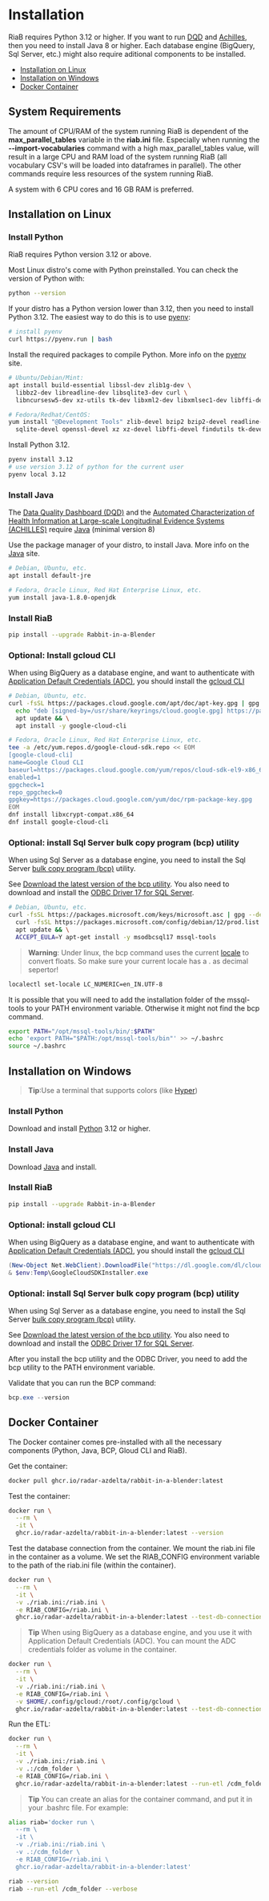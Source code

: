 # Installation

RiaB requires Python 3.12 or higher.
If you want to run [DQD](https://github.com/OHDSI/DataQualityDashboard) and [Achilles](https://github.com/OHDSI/Achilles), then you need to install Java 8 or higher.
Each database engine (BigQuery, Sql Server, etc.) might also require aditional components to be installed.

- [Installation on Linux](##Installation-on-Linux)
- [Installation on Windows](##Installation-on-Windows)
- [Docker Container](##Docker-Container)


## System Requirements

The amount of CPU/RAM of the system running RiaB is dependent of the **max_parallel_tables** variable in the **riab.ini** file.
Especially when running the **--import-vocabularies** command with a high max_parallel_tables value, will result in a large CPU and RAM load of the system running RiaB (all vocabulary CSV's will be loaded into dataframes in parallel).
The other commands require less resources of the system running RiaB.

A system with 6 CPU cores and 16 GB RAM is preferred.

## Installation on Linux

### Install Python

RiaB requires Python version 3.12 or above.

Most Linux distro's come with Python preinstalled.
You can check the version of Python with:

```bash
python --version
```

If your distro has a Python version lower than 3.12, then you need to install Python 3.12. The easiest way to do this is to use [pyenv](https://github.com/pyenv/pyenv):

```bash
# install pyenv
curl https://pyenv.run | bash
``` 

Install the required packages to compile Python.
More info on the [pyenv](https://github.com/pyenv/pyenv/wiki#suggested-build-environment) site.

```bash
# Ubuntu/Debian/Mint:
apt install build-essential libssl-dev zlib1g-dev \
  libbz2-dev libreadline-dev libsqlite3-dev curl \
  libncursesw5-dev xz-utils tk-dev libxml2-dev libxmlsec1-dev libffi-dev liblzma-dev

# Fedora/Redhat/CentOS:
yum install "@Development Tools" zlib-devel bzip2 bzip2-devel readline-devel sqlite \
  sqlite-devel openssl-devel xz xz-devel libffi-devel findutils tk-devel
```

Install Python 3.12.

```bash
pyenv install 3.12
# use version 3.12 of python for the current user
pyenv local 3.12 
```

### Install Java

The [Data Quality Dashboard (DQD)](https://github.com/OHDSI/DataQualityDashboard) and the [Automated Characterization of Health Information at Large-scale Longitudinal Evidence Systems (ACHILLES)](https://github.com/OHDSI/Achilles) require [Java](https://www.java.com/download) (minimal version 8)


Use the package manager of your distro, to install Java.
More info on the [Java](https://www.java.com/download) site.

```bash
# Debian, Ubuntu, etc.
apt install default-jre

# Fedora, Oracle Linux, Red Hat Enterprise Linux, etc.
yum install java-1.8.0-openjdk
```

### Install RiaB

```bash
pip install --upgrade Rabbit-in-a-Blender
```

### Optional: Install gcloud CLI

When using BigQuery as a database engine, and want to authenticate with [Application Default Credentials (ADC)](https://cloud.google.com/sdk/gcloud/reference/auth/application-default/login), you should install the [gcloud CLI](https://cloud.google.com/sdk/docs/install-sdk#installing_the_latest_version)

```bash
# Debian, Ubuntu, etc.
curl -fsSL https://packages.cloud.google.com/apt/doc/apt-key.gpg | gpg --dearmor -o /usr/share/keyrings/cloud.google.gpg && \
  echo "deb [signed-by=/usr/share/keyrings/cloud.google.gpg] https://packages.cloud.google.com/apt cloud-sdk main" | tee -a /etc/apt/sources.list.d/google-cloud-sdk.list && \
  apt update && \
  apt install -y google-cloud-cli

# Fedora, Oracle Linux, Red Hat Enterprise Linux, etc.
tee -a /etc/yum.repos.d/google-cloud-sdk.repo << EOM
[google-cloud-cli]
name=Google Cloud CLI
baseurl=https://packages.cloud.google.com/yum/repos/cloud-sdk-el9-x86_64
enabled=1
gpgcheck=1
repo_gpgcheck=0
gpgkey=https://packages.cloud.google.com/yum/doc/rpm-package-key.gpg
EOM
dnf install libxcrypt-compat.x86_64
dnf install google-cloud-cli
```

### Optional: install Sql Server bulk copy program (bcp) utility

When using Sql Server as a database engine, you need to install the Sql Server [bulk copy program (bcp)](https://learn.microsoft.com/en-us/sql/tools/bcp-utility) utility.

See [Download the latest version of the bcp utility](https://learn.microsoft.com/en-us/sql/linux/sql-server-linux-setup-tools?tabs=redhat-install#install-tools-on-linux).
You also need to download and install the [ODBC Driver 17 for SQL Server](https://learn.microsoft.com/en-us/sql/connect/odbc/download-odbc-driver-for-sql-server#version-17).

```bash
# Debian, Ubuntu, etc.
curl -fsSL https://packages.microsoft.com/keys/microsoft.asc | gpg --dearmor -o /usr/share/keyrings/microsoft-prod.gpg && \
  curl -fsSL https://packages.microsoft.com/config/debian/12/prod.list | tee /etc/apt/sources.list.d/mssql-release.list && \
  apt update && \
  ACCEPT_EULA=Y apt-get install -y msodbcsql17 mssql-tools
```
> **Warning**: Under linux, the bcp command uses the current [locale](https://www.tecmint.com/set-system-locales-in-linux/) to convert floats. So make sure your current locale has a . as decimal sepertor!
```bash
localectl set-locale LC_NUMERIC=en_IN.UTF-8
```

It is possible that you will need to add the installation folder of the mssql-tools to your PATH environment variable. Otherwise it might not find the bcp command.

```bash
export PATH="/opt/mssql-tools/bin/:$PATH"
echo 'export PATH="$PATH:/opt/mssql-tools/bin"' >> ~/.bashrc
source ~/.bashrc
```

## Installation on Windows

> **Tip**:Use a terminal that supports colors (like [Hyper](https://hyper.is/))


### Install Python

Download and install [Python](https://www.python.org/downloads/windows) 3.12 or higher.

### Install Java

Download [Java](https://www.java.com/download) and install.

### Install RiaB

```bash
pip install --upgrade Rabbit-in-a-Blender
```

### Optional: install gcloud CLI

When using BigQuery as a database engine, and want to authenticate with [Application Default Credentials (ADC)](https://cloud.google.com/sdk/gcloud/reference/auth/application-default/login), you should install the [gcloud CLI](https://cloud.google.com/sdk/docs/install-sdk#windows)

```powershell
(New-Object Net.WebClient).DownloadFile("https://dl.google.com/dl/cloudsdk/channels/rapid/GoogleCloudSDKInstaller.exe", "$env:Temp\GoogleCloudSDKInstaller.exe")
& $env:Temp\GoogleCloudSDKInstaller.exe
```

### Optional: install Sql Server bulk copy program (bcp) utility

When using Sql Server as a database engine, you need to install the Sql Server [bulk copy program (bcp)](https://learn.microsoft.com/en-us/sql/tools/bcp-utility) utility.

See [Download the latest version of the bcp utility](https://learn.microsoft.com/en-us/sql/tools/bcp-utility#windows).
You also need to download and install the [ODBC Driver 17 for SQL Server](https://learn.microsoft.com/en-us/sql/connect/odbc/download-odbc-driver-for-sql-server#version-17).

After you install the bcp utility and the ODBC Driver, you need to add the bcp utility to the PATH environment variable.

Validate that you can run the BCP command:

```powershell
bcp.exe --version
```

## Docker Container

The Docker container comes pre-installed with all the necessary components (Python, Java, BCP, Gloud CLI and RiaB).

Get the container:

```bash
docker pull ghcr.io/radar-azdelta/rabbit-in-a-blender:latest
````

Test the container:

```bash
docker run \
  --rm \
  -it \
  ghcr.io/radar-azdelta/rabbit-in-a-blender:latest --version
```

Test the database connection from the container.
We mount the riab.ini file in the container as a volume.
We set the RIAB_CONFIG environment variable to the path of the riab.ini file (within the container). 

```bash
docker run \
  --rm \
  -it \
  -v ./riab.ini:/riab.ini \
  -e RIAB_CONFIG=/riab.ini \
  ghcr.io/radar-azdelta/rabbit-in-a-blender:latest --test-db-connection
```

> **Tip**
> When using BigQuery as a database engine, and you use it with Application Default Credentials (ADC). You can mount the ADC credentials folder as volume in the container.

```bash
docker run \
  --rm \
  -it \
  -v ./riab.ini:/riab.ini \
  -e RIAB_CONFIG=/riab.ini \
  -v $HOME/.config/gcloud:/root/.config/gcloud \
  ghcr.io/radar-azdelta/rabbit-in-a-blender:latest --test-db-connection
```

Run the ETL:

```bash
docker run \
  --rm \
  -it \
  -v ./riab.ini:/riab.ini \
  -v .:/cdm_folder \
  -e RIAB_CONFIG=/riab.ini \
  ghcr.io/radar-azdelta/rabbit-in-a-blender:latest --run-etl /cdm_folder --verbose
```

> **Tip**
> You can create an alias for the container command, and put it in your .bashrc file. For example:

```bash
alias riab='docker run \
  --rm \
  -it \
  -v ./riab.ini:/riab.ini \
  -v .:/cdm_folder \
  -e RIAB_CONFIG=/riab.ini \
  ghcr.io/radar-azdelta/rabbit-in-a-blender:latest'

riab --version
riab --run-etl /cdm_folder --verbose
```
